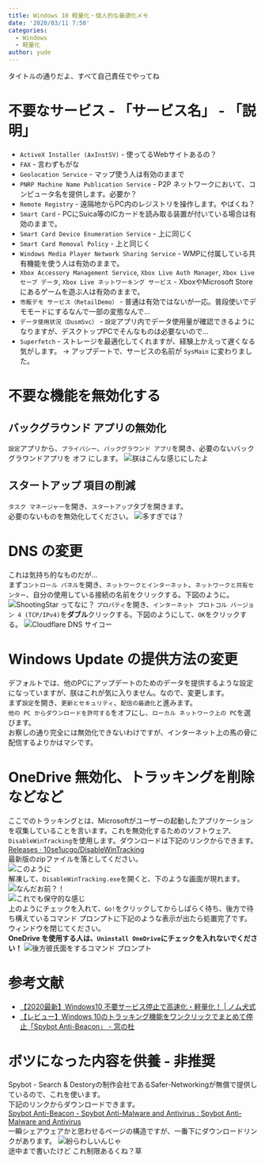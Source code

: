 ```yaml
---
title: Windows 10 軽量化・個人的な最適化メモ
date: '2020/03/11 7:50'
categories:
  - Windows
  - 軽量化
author: yude
---
```


タイトルの通りだよ、すべて自己責任でやってね
<!--more-->

# 不要なサービス - 「サービス名」 - 「説明」
* `ActiveX Installer (AxInstSV)` - 使ってるWebサイトあるの？
* `FAX` - 言わずもがな
* `Geolocation Service` - マップ使う人は有効のままで
* `PNRP Machine Name Publication Service` - P2P ネットワークにおいて、コンピュータ名を提供します。必要か？
* `Remote Registry` - 遠隔地からPC内のレジストリを操作します。やばくね？
* `Smart Card` - PCにSuica等のICカードを読み取る装置が付いている場合は有効のままで。
* `Smart Card Device Enumeration Service` - 上に同じく
* `Smart Card Removal Policy` - 上と同じく
* `Windows Media Player Network Sharing Service` - WMPに付属している共有機能を使う人は有効のままで。
* `Xbox Accessory Management Service`, `Xbox Live Auth Manager`, `Xbox Live セーブ データ`, `Xbox Live ネットワーキング サービス` - XboxやMicrosoft Store にあるゲームを遊ぶ人は有効のままで。
* `市販デモ サービス（RetailDemo）` - 普通は有効ではないが一応。普段使いでデモモードにするなんで一部の変態なんで...
* `データ使用状況（DusmSvc）` - `設定`アプリ内でデータ使用量が確認できるようになりますが、デスクトップPCでそんなものは必要ないので...
* `Superfetch` - ストレージを最適化してくれますが、経験上かえって遅くなる気がします。
→ アップデートで、サービスの名前が `SysMain` に変わりました。

# 不要な機能を無効化する
## バックグラウンド アプリの無効化
`設定`アプリから、`プライバシー`、`バックグラウンド アプリ`を開き、必要のないバックグラウンドアプリを オフ にします。
![朕はこんな感じにしたよ](https://i.vgy.me/qzrQHV.png "朕はこんな感じにしたよ")
## スタートアップ 項目の削減
`タスク マネージャー`を開き、`スタートアップ`タブを開きます。  
必要のないものを無効化してください。
![多すぎでは？](https://i.vgy.me/reY5f9.png "多すぎでは？")

# DNS の変更
これは気持ち的なものだが...  
まず`コントロール パネル`を開き、`ネットワークとインターネット`、`ネットワークと共有センター`、自分の使用している接続の名前をクリックする。下図のように。
![ShootingStar ってなに？](https://i.vgy.me/rrL8cV.png "ShootingStar ってなに？")
`プロパティ`を開き、`インターネット プロトコル バージョン 4 (TCP/IPv4)`を**ダブル**クリックする。下図のようにして、`OK`をクリックする。
![Cloudflare DNS サイコー](https://i.vgy.me/SLdZwM.png "Cloudflare DNS サイコー")

# Windows Update の提供方法の変更
デフォルトでは、他のPCにアップデートのためのデータを提供するような設定になっていますが、朕はこれが気に入りません。なので、変更します。  
まず`設定`を開き、`更新とセキュリティ`、`配信の最適化`と進みます。  
`他の PC からダウンロードを許可する`をオフにし、`ローカル ネットワーク上の PC`を選びます。  
お察しの通り完全には無効化できないわけですが、インターネット上の馬の骨に配信するよりかはマシです。
# OneDrive 無効化、トラッキングを削除 などなど
ここでのトラッキングとは、Microsoftがユーザーの起動したアプリケーションを収集していることを言います。これを無効化するためのソフトウェア、`DisableWinTracking`を使用します。ダウンロードは下記のリンクからできます。  
[Releases · 10se1ucgo/DisableWinTracking](https://github.com/10se1ucgo/DisableWinTracking/releases)  
最新版のzipファイルを落としてください。  
![このように](https://i.vgy.me/wxnDkw.png "このように")  
解凍して、`DisableWinTracking.exe`を開くと、下のような画面が現れます。
![なんだお前？！](https://i.vgy.me/u5mTnz.png "なんだお前？！")  
![これでも保守的な感じ](https://i.vgy.me/tWVbMV.png "これでも保守的な感じ")  
上のようにチェックを入れて、`Go!`をクリックしてからしばらく待ち、後方で待ち構えているコマンド プロンプトに下記のような表示が出たら処置完了です。ウィンドウを閉じてください。  
**OneDrive を使用する人は、`Uninstall OneDrive`にチェックを入れないでください！**
![後方彼氏面をするコマンド プロンプト](https://i.vgy.me/UrumRF.png "後方彼氏面をするコマンド プロンプト")
# 参考文献
* [【2020最新】Windows10 不要サービス停止で高速化・軽量化！ | ノム犬式](https://nomuinu.net/pc-noservices/)
* [【レビュー】Windows 10のトラッキング機能をワンクリックでまとめて停止「Spybot Anti-Beacon」 - 窓の杜](https://forest.watch.impress.co.jp/docs/review/720508.html)

# ボツになった内容を供養 - 非推奨
Spybot - Search & Destoryの制作会社であるSafer-Networkingが無償で提供しているので、これを使います。  
下記のリンクからダウンロードできます。  
[Spybot Anti-Beacon - Spybot Anti-Malware and Antivirus : Spybot Anti-Malware and Antivirus](https://www.safer-networking.org/products/spybot-anti-beacon/)  
一瞬シェアウェアかと思わせるページの構造ですが、一番下にダウンロードリンクがあります。
![紛らわしいんじゃ](https://i.vgy.me/h3ENNU.png "紛らわしいんじゃ")  
途中まで書いたけど これ制限あるくね？草